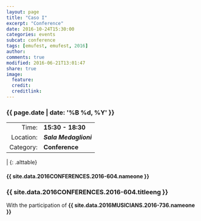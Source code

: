 ```yaml
---
layout: page
title: "Caso I"
excerpt: "Conference"
date: 2016-10-24T15:30:00
categories: events
subcat: conference
tags: [emufest, emufest, 2016]
author:
comments: true
modified: 2016-06-21T13:01:47
share: true
image:
  feature:
  credit:
  creditlink:
---
```


### {{ page.date | date: '%B %d, %Y' }}

|  |  |
|------------:|:------------|
| Time: | **15:30 - 18:30** |
| Location: | ***Sala Medaglioni*** |
| Category: | **Conference** |
|
{: .alttable}

#### {{ site.data.2016CONFERENCES.2016-604.nameone }} 

### {{ site.data.2016CONFERENCES.2016-604.titleeng }}

With the participation of **{{ site.data.2016MUSICIANS.2016-736.nameone }}**

